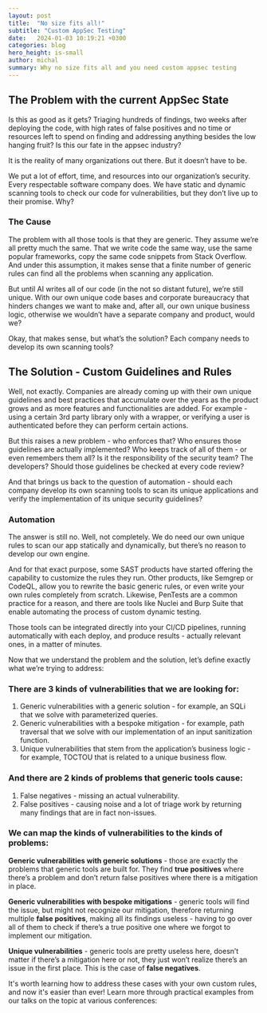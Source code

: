 ```yaml
---
layout: post
title:  "No size fits all!"
subtitle: "Custom AppSec Testing"
date:   2024-01-03 10:19:21 +0300
categories: blog
hero_height: is-small
author: michal
summary: Why no size fits all and you need custom appsec testing
---
```

## The Problem with the current AppSec State

Is this as good as it gets? Triaging hundreds of findings, two weeks after deploying the code, with high rates of false positives and no time or resources left to spend on finding and addressing anything besides the low hanging fruit? Is this our fate in the appsec industry? 

It is the reality of many organizations out there. But it doesn’t have to be.

We put a lot of effort, time, and resources into our organization’s security. Every respectable software company does. We have static and dynamic scanning tools to check our code for vulnerabilities, but they don’t live up to their promise. Why?

### The Cause

The problem with all those tools is that they are generic. They assume we’re all pretty much the same. That we write code the same way, use the same popular frameworks, copy the same code snippets from Stack Overflow. And under this assumption, it makes sense that a finite number of generic rules can find all the problems when scanning any application.

But until AI writes all of our code (in the not so distant future), we’re still unique. With our own unique code bases and corporate bureaucracy that hinders changes we want to make and, after all, our own unique business logic, otherwise we wouldn’t have a separate company and product, would we?

Okay, that makes sense, but what’s the solution? Each company needs to develop its own scanning tools?

## The Solution - Custom Guidelines and Rules

Well, not exactly. Companies are already coming up with their own unique guidelines and best practices that accumulate over the years as the product grows and as more features and functionalities are added. For example - using a certain 3rd party library only with a wrapper, or verifying a user is authenticated before they can perform certain actions.

But this raises a new problem - who enforces that? Who ensures those guidelines are actually implemented? Who keeps track of all of them - or even remembers them all? Is it the responsibility of the security team? The developers? Should those guidelines be checked at every code review?

And that brings us back to the question of automation - should each company develop its own scanning tools to scan its unique applications and verify the implementation of its unique security guidelines?

### Automation

The answer is still no. Well, not completely. We do need our own unique rules to scan our app statically and dynamically, but there’s no reason to develop our own engine.

And for that exact purpose, some SAST products have started offering the capability to customize the rules they run. Other products, like Semgrep or CodeQL, allow you to rewrite the basic generic rules, or even write your own rules completely from scratch. 
Likewise, PenTests are a common practice for a reason, and there are tools like Nuclei and Burp Suite that enable automating the process of custom dynamic testing.

Those tools can be integrated directly into your CI/CD pipelines, running automatically with each deploy, and produce results - actually relevant ones, in a matter of minutes.

Now that we understand the problem and the solution, let’s define exactly what we’re trying to address:

### There are 3 kinds of vulnerabilities that we are looking for: 

1. Generic vulnerabilities with a generic solution - for example, an SQLi that we solve with parameterized queries.
2. Generic vulnerabilities with a bespoke mitigation - for example, path traversal that we solve with our implementation of an input sanitization function.
3. Unique vulnerabilities that stem from the application’s business logic - for example, TOCTOU that is related to a unique business flow.

### And there are 2 kinds of problems that generic tools cause: 

1. False negatives - missing an actual vulnerability.
2. False positives - causing noise and a lot of triage work by returning many findings that are in fact non-issues.

### We can map the kinds of vulnerabilities to the kinds of problems:

**Generic vulnerabilities with generic solutions** - those are exactly the problems that generic tools are built for. They find **true positives** where there’s a problem and don’t return false positives where there is a mitigation in place.

**Generic vulnerabilities with bespoke mitigations** - generic tools will find the issue, but might not recognize our mitigation, therefore returning multiple **false positives**, making all its findings useless - having to go over all of them to check if there’s a true positive one where we forgot to implement our mitigation.

**Unique vulnerabilities** - generic tools are pretty useless here, doesn’t matter if there’s a mitigation here or not, they just won’t realize there’s an issue in the first place. This is the case of **false negatives**.

It's worth learning how to address these cases with your own custom rules, and now it's easier than ever!
Learn more through practical examples from our talks on the topic at various conferences: 
